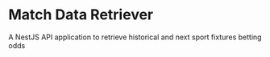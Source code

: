 # Match Data Retriever
A NestJS API application to retrieve historical and next sport fixtures betting odds
